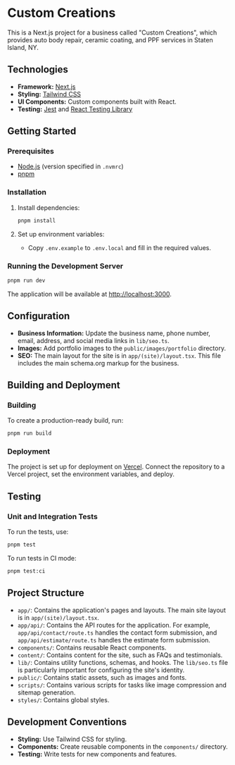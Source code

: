 # Custom Creations

This is a Next.js project for a business called "Custom Creations", which provides auto body repair, ceramic coating, and PPF services in Staten Island, NY.

## Technologies

*   **Framework:** [Next.js](https://nextjs.org/)
*   **Styling:** [Tailwind CSS](https://tailwindcss.com/)
*   **UI Components:** Custom components built with React.
*   **Testing:** [Jest](https://jestjs.io/) and [React Testing Library](https://testing-library.com/docs/react-testing-library/intro/)

## Getting Started

### Prerequisites

*   [Node.js](https://nodejs.org/) (version specified in `.nvmrc`)
*   [pnpm](https://pnpm.io/)

### Installation

1.  Install dependencies:
    ```bash
    pnpm install
    ```

2.  Set up environment variables:
    *   Copy `.env.example` to `.env.local` and fill in the required values.

### Running the Development Server

```bash
pnpm run dev
```

The application will be available at [http://localhost:3000](http://localhost:3000).

## Configuration

*   **Business Information:** Update the business name, phone number, email, address, and social media links in `lib/seo.ts`.
*   **Images:** Add portfolio images to the `public/images/portfolio` directory.
*   **SEO:** The main layout for the site is in `app/(site)/layout.tsx`. This file includes the main schema.org markup for the business.

## Building and Deployment

### Building

To create a production-ready build, run:

```bash
pnpm run build
```

### Deployment

The project is set up for deployment on [Vercel](https://vercel.com/). Connect the repository to a Vercel project, set the environment variables, and deploy.

## Testing

### Unit and Integration Tests

To run the tests, use:

```bash
pnpm test
```

To run tests in CI mode:

```bash
pnpm test:ci
```

## Project Structure

*   `app/`: Contains the application's pages and layouts. The main site layout is in `app/(site)/layout.tsx`.
*   `app/api/`: Contains the API routes for the application. For example, `app/api/contact/route.ts` handles the contact form submission, and `app/api/estimate/route.ts` handles the estimate form submission.
*   `components/`: Contains reusable React components.
*   `content/`: Contains content for the site, such as FAQs and testimonials.
*   `lib/`: Contains utility functions, schemas, and hooks. The `lib/seo.ts` file is particularly important for configuring the site's identity.
*   `public/`: Contains static assets, such as images and fonts.
*   `scripts/`: Contains various scripts for tasks like image compression and sitemap generation.
*   `styles/`: Contains global styles.

## Development Conventions

*   **Styling:** Use Tailwind CSS for styling.
*   **Components:** Create reusable components in the `components/` directory.
*   **Testing:** Write tests for new components and features.